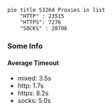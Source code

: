 
```mermaid
pie title 53264 Proxies in list
    "HTTP" : 23515
    "HTTPS": 7276
    "SOCKS" : 28706
```

### Some Info
#### Average Timeout

- mixed: 3.5s
- http: 1.7s
- https: 8.2s
- socks: 5.0s